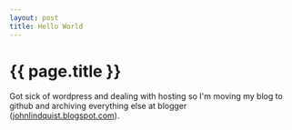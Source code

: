 ```yaml
---
layout: post
title: Hello World
---
```


{{ page.title }}
================

Got sick of wordpress and dealing with hosting so I'm moving my blog to github and archiving everything else at blogger ([johnlindquist.blogspot.com]).

[johnlindquist.blogspot.com]: http://johnlindquist.blogspot.com "Old johnlindquist.com blog"